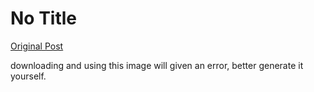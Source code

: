 # No Title

[Original Post](https://discourse.onlinedegree.iitm.ac.in/t/166576/75)

<p>downloading and using this image will given an error,  better generate it yourself.</p>